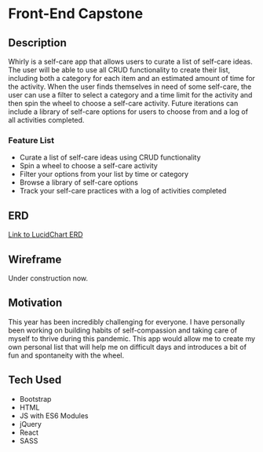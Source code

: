 # Front-End Capstone

## Description
Whirly is a self-care app that allows users to curate a list of self-care ideas. The user will be able to use all CRUD functionality to create their list, including both a category for each item and an estimated amount of time for the activity. When the user finds themselves in need of some self-care, the user can use a filter to select a category and a time limit for the activity and then spin the wheel to choose a self-care activity. Future iterations can include a library of self-care options for users to choose from and a log of all activities completed.

### Feature List
- Curate a list of self-care ideas using CRUD functionality
- Spin a wheel to choose a self-care activity
- Filter your options from your list by time or category
- Browse a library of self-care options
- Track your self-care practices with a log of activities completed

## ERD
[Link to LucidChart ERD](https://lucid.app/lucidchart/invitations/accept/ebf01094-38cf-4b89-a7c1-fac79b997173)

## Wireframe
Under construction now.

## Motivation
This year has been incredibly challenging for everyone. I have personally been working on building habits of self-compassion and taking care of myself to thrive during this pandemic. This app would allow me to create my own personal list that will help me on difficult days and introduces a bit of fun and spontaneity with the wheel.

## Tech Used
- Bootstrap
- HTML
- JS with ES6 Modules
- jQuery
- React
- SASS


